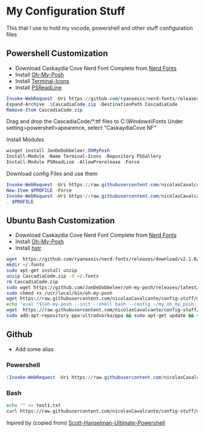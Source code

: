# My Configuration Stuff
This that I use to hold my vscode, powershell and other stuff configuration files

## Powershell Customization
- Download Caskaydia Cove Nerd Font Complete from [Nerd Fonts]
- Install [Oh-My-Posh]
- Install [Terminal-Icons]
- Install [PSReadLine]

```powershell
Invoke-WebRequest -Uri https://github.com/ryanoasis/nerd-fonts/releases/download/v2.1.0/CascadiaCode.zip -OutFile CascadiaCode.zip
Expand-Archive .\CascadiaCode.zip -DestinationPath CascadiaCode
Remove-Item CascadiaCode.zip
```
Drag and drop the CascadiaCode/*.ttf files to C:\Windows\Fonts
Under setting>powershell>apearence, select "CaskaydiaCove NF"

Install Modules
```powershell
winget install JanDeDobbeleer.OhMyPosh
Install-Module -Name Terminal-Icons -Repository PSGallery
Install-Module PSReadLine -AllowPrerelease -Force
```

Download config Files and use them
```powershell
Invoke-WebRequest -Uri https://raw.githubusercontent.com/nicolasCavalcante/config-stuff/master/my_oh_my_posh.json -OutFile ~/my_oh_my_posh.json
New-Item $PROFILE -Force
Invoke-WebRequest -Uri https://raw.githubusercontent.com/nicolasCavalcante/config-stuff/master/profile.prof -OutFile $PROFILE
. $PROFILE
```

## Ubuntu Bash Customization
- Download Caskaydia Cove Nerd Font Complete from [Nerd Fonts]
- Install [Oh-My-Posh]
- Install [hstr]

```bash
wget  https://github.com/ryanoasis/nerd-fonts/releases/download/v2.1.0/CascadiaCode.zip -O CascadiaCode.zip
mkdir ~/.fonts
sudo apt-get install unzip
unzip CascadiaCode.zip -d ~/.fonts
rm CascadiaCode.zip
sudo wget https://github.com/JanDeDobbeleer/oh-my-posh/releases/latest/download/posh-linux-amd64 -O /usr/local/bin/oh-my-posh
sudo chmod +x /usr/local/bin/oh-my-posh
wget https://raw.githubusercontent.com/nicolasCavalcante/config-stuff/master/my_oh_my_posh.json -O ~/my_oh_my_posh.json
echo 'eval "$(oh-my-posh --init --shell bash --config ~/my_oh_my_posh.json)"' >> ~/.bashrc
wget  https://raw.githubusercontent.com/nicolasCavalcante/config-stuff/master/inputrc -O ~/.inputrc
sudo add-apt-repository ppa:ultradvorka/ppa && sudo apt-get update && sudo apt-get install hstr && hstr --show-configuration >> ~/.bashrc && . ~/.bashrc
```

## Github
- Add some alias
### Powershell
```powershell
(Invoke-WebRequest -Uri https://raw.githubusercontent.com/nicolasCavalcante/config-stuff/master/gitconfig_alias).Content >> ~/.gitconfig
```
### Bash
```bash
echo "" >> test1.txt
curl https://raw.githubusercontent.com/nicolasCavalcante/config-stuff/master/gitconfig_alias >> ~/.gitconfig
```
[Nerd Fonts]: https://www.nerdfonts.com/

[Oh-My-Posh]: https://ohmyposh.dev/

[Terminal-Icons]: https://github.com/devblackops/Terminal-Icons

[PSReadLine]: https://docs.microsoft.com/en-us/powershell/module/psreadline/about/about_psreadline?view=powershell-7.2

[hstr]: https://github.com/dvorka/hstr

Inpired by (copied from) [Scott-Hanselman-Ultimate-Powershell](https://www.hanselman.com/blog/my-ultimate-powershell-prompt-with-oh-my-posh-and-the-windows-terminal)

